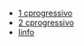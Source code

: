 * [1 cprogressivo](http://www.cprogressivo.net/2012/12/A-funcao-scanf-recebendo-numeros-do-usuario.html)
* [2 cprogressivo](http://www.cprogressivo.net/2012/12/Recebendo-letras-do-usuario--As-funcoes-scanf-getchar-getc-e-fgetc.html)
* [linfo](http://www.linfo.org/create_c2.html)

